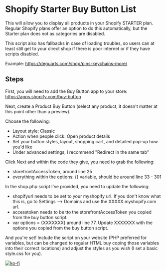 # Shopify Starter Buy Button List
This will allow you to display all products in your Shopify STARTER plan. Regular Shopify plans offer an option to do this automatically, but the Starter plan does not as categories are disabled.

This script also has fallbacks in case of loading troubles, so users can at least still get to your direct shop if there is poor internet or if they have scripts disabled.

Example: https://deguarts.com/shop/pins-keychains-more/ 

## Steps
First, you will need to add the Buy Button app to your store: https://apps.shopify.com/buy-button

Next, create a Product Buy Button (select any product, it doesn't matter at this point other than a preview).

Choose the following:
- Layout style: Classic
- Action when people click: Open product details
- Set your button styles, layout, shopping cart, and detailed pop-up how you'd like
- Under advanced settings, I recommend "Redirect in the same tab"

Click Next and within the code they give, you need to grab the following:
- storefrontAccessToken, around line 25
- everything within the options: {} variable, should be around line 33 - 301

In the shop.php script I've provided, you need to update the following:
- shopifyurl needs to be set to your myshopify url. If you don't know what this is, go to Settings --> Domains and use the XXXXX.myshopify.com url.
- accesstoken needs to be tto the storefrontAccessToken you copied from the buy button script.
- var options = {XXXXXXX} around line 77. Update XXXXXXX with the options you copied from the buy button script.

And you're set! Include the script on your website (PHP preferred for variables, but can be changed to regular HTML buy coping those variables into their correct locations) and adjust the styles as you wish (I set a basic style.css for you).

[![ko-fi](https://ko-fi.com/img/githubbutton_sm.svg)](https://ko-fi.com/G2G811062)
